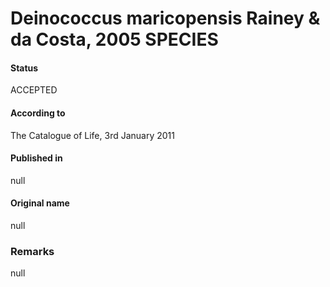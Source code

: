 # Deinococcus maricopensis Rainey & da Costa, 2005 SPECIES

#### Status
ACCEPTED

#### According to
The Catalogue of Life, 3rd January 2011

#### Published in
null

#### Original name
null

### Remarks
null